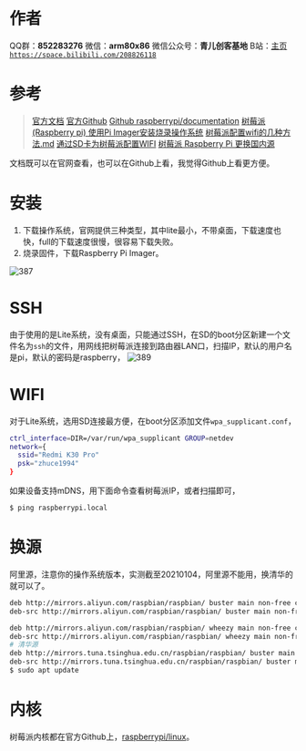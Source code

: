 ﻿# 作者
QQ群：**852283276**
微信：**arm80x86**
微信公众号：**青儿创客基地**
B站：[主页 `https://space.bilibili.com/208826118`](https://space.bilibili.com/208826118)

# 参考
> [官方文档](https://www.raspberrypi.org/documentation/)
> [官方Github](https://github.com/raspberrypi)
> [Github raspberrypi/documentation](https://github.com/raspberrypi/documentation)
> [树莓派(Raspberry pi) 使用Pi Imager安装烧录操作系统](https://blog.csdn.net/meihualing/article/details/110268054)
> [树莓派配置wifi的几种方法.md](https://blog.csdn.net/zhf_sy/article/details/108873788)
> [通过SD卡为树莓派配置WIFI](https://www.jianshu.com/p/3f4f97a86b1c)
> [树莓派 Raspberry Pi 更换国内源](https://blog.csdn.net/coolwriter/article/details/77719139)

文档既可以在官网查看，也可以在Github上看，我觉得Github上看更方便。

# 安装
1. 下载操作系统，官网提供三种类型，其中lite最小，不带桌面，下载速度也快，full的下载速度很慢，很容易下载失败。
2. 烧录固件，下载Raspberry Pi Imager。

![387](https://img-blog.csdnimg.cn/2021010411172297.PNG?x-oss-process=image/watermark,type_ZmFuZ3poZW5naGVpdGk,shadow_10,text_aHR0cHM6Ly9ibG9nLmNzZG4ubmV0L1podV9aaHVfMjAwOQ==,size_16,color_FFFFFF,t_70)
# SSH
由于使用的是Lite系统，没有桌面，只能通过SSH，在SD的boot分区新建一个文件名为`ssh`的文件，用网线把树莓派连接到路由器LAN口，扫描IP，默认的用户名是pi，默认的密码是raspberry，
![389](https://img-blog.csdnimg.cn/20210104144340124.png?x-oss-process=image/watermark,type_ZmFuZ3poZW5naGVpdGk,shadow_10,text_aHR0cHM6Ly9ibG9nLmNzZG4ubmV0L1podV9aaHVfMjAwOQ==,size_16,color_FFFFFF,t_70)

# WIFI
对于Lite系统，选用SD连接最方便，在boot分区添加文件`wpa_supplicant.conf`，
```bash
ctrl_interface=DIR=/var/run/wpa_supplicant GROUP=netdev
network={
  ssid="Redmi K30 Pro"
  psk="zhuce1994"
}
```
如果设备支持mDNS，用下面命令查看树莓派IP，或者扫描即可，
```bash
$ ping raspberrypi.local
```

# 换源
阿里源，注意你的操作系统版本，实测截至20210104，阿里源不能用，换清华的就可以了。
```bash
deb http://mirrors.aliyun.com/raspbian/raspbian/ buster main non-free contrib
deb-src http://mirrors.aliyun.com/raspbian/raspbian/ buster main non-free contrib

deb http://mirrors.aliyun.com/raspbian/raspbian/ wheezy main non-free contrib
deb-src http://mirrors.aliyun.com/raspbian/raspbian/ wheezy main non-free contrib
# 清华源
deb http://mirrors.tuna.tsinghua.edu.cn/raspbian/raspbian/ buster main non-free contrib
deb-src http://mirrors.tuna.tsinghua.edu.cn/raspbian/raspbian/ buster main non-free contrib
$ sudo apt update
```

# 内核
树莓派内核都在官方Github上，[raspberrypi/linux](https://github.com/raspberrypi/linux)。
